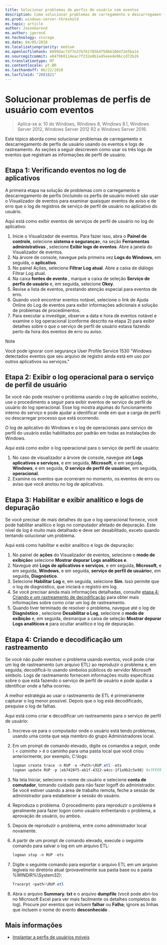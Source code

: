 ```yaml
---
title: Solucionar problemas de perfis de usuário com eventos
description: Como solucionar problemas de carregamento e descarregamento de perfis de usuário usando os eventos e logs de rastreamento.
ms.prod: windows-server-threshold
ms.topic: article
author: JasonGerend
ms.author: jgerend
ms.technology: storage
ms.date: 04/05/2018
ms.localizationpriority: medium
ms.openlocfilehash: 6099dac7d77e37b761785b4f58b6106472e5ba1e
ms.sourcegitcommit: e0479b0114eac7f232e8b1e45eeede96ccd72b26
ms.translationtype: MT
ms.contentlocale: pt-BR
ms.lasthandoff: 06/22/2018
ms.locfileid: "2081821"
---
```

# <a name="troubleshoot-user-profiles-with-events"></a>Solucionar problemas de perfis de usuário com eventos

>Aplica-se a: 10 do Windows, Windows 8, Windows 8.1, Windows Server 2012, Windows Server 2012 R2 e Windows Server 2016.

Este tópico aborda como solucionar problemas de carregamento e descarregamento de perfis de usuário usando os eventos e logs de rastreamento. As seções a seguir descrevem como usar os três logs de eventos que registram as informações de perfil de usuário.

## <a name="step-1-checking-events-in-the-application-log"></a>Etapa 1: Verificando eventos no log de aplicativos

A primeira etapa na solução de problemas com o carregamento e descarregamento de perfis (incluindo os perfis de usuário móvel) são usar o Visualizador de eventos para examinar quaisquer eventos de aviso e de erro que o log de registros de serviço de perfil de usuário no aplicativo do usuário.

Aqui está como exibir eventos de serviços de perfil de usuário no log do aplicativo:

1. Inicie o Visualizador de eventos. Para fazer isso, abra o **Painel de controle**, selecione **sistema e segurança**e, na seção **Ferramentas administrativas** , selecione **Exibir logs de eventos**. Abre a janela do Visualizador de eventos.
2. Na árvore de console, navegue pela primeira vez **Logs do Windows**, em seguida, o **aplicativo**.
3. No painel Ações, selecione **Filtrar Log atual**. Abre a caixa de diálogo Filtrar Log atual.
4. Na caixa **fontes de evento** , marque a caixa de seleção **Serviço de perfis de usuário** e, em seguida, selecione **Okey**.
5. Revise a lista de eventos, prestando atenção especial para eventos de erro.
6. Quando você encontrar eventos notável, selecione o link de Ajuda Online do Log de eventos para exibir informações adicionais e solução de problemas de procedimentos.
7. Para executar a investigar, observe a data e hora de eventos notável e examine o log operacional (conforme descrito na etapa 2) para exibir detalhes sobre o que o serviço de perfil de usuário estava fazendo perto da hora dos eventos de erro ou aviso.

>[!NOTE]
>Você pode ignorar com segurança User Profile Service 1530 "Windows detectados eventos que seu arquivo de registro ainda está em uso por outros aplicativos ou serviços."

## <a name="step-2-view-the-operational-log-for-the-user-profile-service"></a>Etapa 2: Exibir o log operacional para o serviço de perfil de usuário

Se você não pode resolver o problema usando o log de aplicativo sozinho, use o procedimento a seguir para exibir eventos de serviço de perfil de usuário do log operacional. Esse log mostra algumas do funcionamento interno do serviço e pode ajudar a identificar onde em que a carga de perfil ou descarregar processo que está ocorrendo.

O log de aplicativo do Windows e o log de operacionais para serviço de perfil do usuário estão habilitados por padrão em todas as instalações do Windows.

Aqui está como exibir o log operacional para o serviço de perfil de usuário:

1. No caso de visualizador a árvore de console, navegue até **Logs aplicativos e serviços**, e em seguida, **Microsoft**, e em seguida, **Windows**, e em seguida, **O serviço de perfil de usuário**e, em seguida, **operacional**.
2. Examine os eventos que ocorreram no momento, os eventos de erro ou aviso que você anotou no log de aplicativos.

## <a name="step-3-enable-and-view-analytic-and-debug-logs"></a>Etapa 3: Habilitar e exibir analítico e logs de depuração

Se você precisar de mais detalhes do que o log operacional fornece, você pode habilitar analítico e logs no computador afetado de depuração. Este nível de log é muito mais detalhado e deve ser desabilitado, exceto quando tentando solucionar um problema.

Aqui está como habilitar e exibir analítico e logs de depuração:

1. No painel de **ações** do Visualizador de eventos, selecione o **modo de exibição**e selecione **Mostrar depurar Logs analíticos e**.
2. Navegue até **Logs de aplicativos e serviços**, e em seguida, **Microsoft**, e em seguida, **Windows**, e em seguida, **serviço de perfil de usuário**e, em seguida, **Diagnóstico**.
3. Selecione **Habilitar Log** e, em seguida, selecione **Sim**. Isso permite que o log de diagnóstico, que iniciará o registro em log.
4. Se você precisar ainda mais informações detalhadas, consulte [etapa 4: Criando e um rastreamento de decodificação](#step-4:-creating-and-decoding-a-trace) para obter mais informações sobre como criar um log de rastreamento.
5. Quando tiver terminado de resolver o problema, navegue até o log de **Diagnóstico** , selecione **Desabilitar o Log**, selecione o **modo de exibição** e, em seguida, desmarque a caixa de seleção **Mostrar depurar Logs analíticos e** para ocultar analítico e log de depuração.

## <a name="step-4-creating-and-decoding-a-trace"></a>Etapa 4: Criando e decodificação um rastreamento

Se você não puder resolver o problema usando eventos, você pode criar um log de rastreamento (um arquivo ETL) ao reproduzir o problema e, em seguida, decodificá-lo usando símbolos públicos do servidor Microsoft símbolo. Logs de rastreamento fornecem informações muito específicas sobre o que está fazendo o serviço de perfil de usuário e pode ajudar a identificar onde a falha ocorreu.

A melhor estratégia ao usar o rastreamento de ETL é primeiramente capturar o log menor possível. Depois que o log está decodificado, pesquise o log de falhas.

Aqui está como criar e decodificar um rastreamento para o serviço de perfil de usuário:

1. Inscreva-se para o computador onde o usuário está tendo problemas, usando uma conta que seja membro do grupo Administradores local.
2. Em um prompt de comando elevado, digite os comandos a seguir, onde *\ < caminho >* é o caminho para uma pasta local que você criou anteriormente, por exemplo, C:\\logs:
        
    ```PowerShell
    logman create trace -n RUP -o <Path>\RUP.etl -ets
    logman update RUP -p {eb7428f5-ab1f-4322-a4cc-1f1a9b2c5e98} 0x7FFFFFFF 0x7 -ets
    ```
3. Na tela Iniciar, selecione o nome de usuário e selecione **conta de comutador**, tomando cuidado para não fazer logoff do administrador. Se você estiver usando a área de trabalho remota, feche a sessão de administrador para estabelecer a sessão do usuário.
4. Reproduza o problema. O procedimento para reproduzir o problema é geralmente para fazer logon como usuário enfrentando o problema, a aprovação de usuário, ou ambos.
5. Depois de reproduzir o problema, entre como administrador local novamente.
6. A partir de um prompt de comando elevado, execute o seguinte comando para salvar o log em um arquivo ETL:
  
    ```PowerShell
    logman stop -n RUP -ets
    ```
7. Digite o seguinte comando para exportar o arquivo ETL em um arquivo legíveis no diretório atual (provavelmente sua pasta base ou a pasta %WINDIR%\\System32):
    
    ```PowerShell
    Tracerpt <path>\RUP.etl
    ```
8. Abra o arquivo **Summary. txt** e o arquivo **dumpfile** (você pode abri-los no Microsoft Excel para ver mais facilmente os detalhes completos do log). Procure por eventos que incluem **falhar** ou **Falha**; ignore as linhas que incluem o nome do evento **desconhecido** .

## <a name="more-information"></a>Mais informações

* [Implantar a perfis de usuários móveis](deploy-roaming-user-profiles.md)